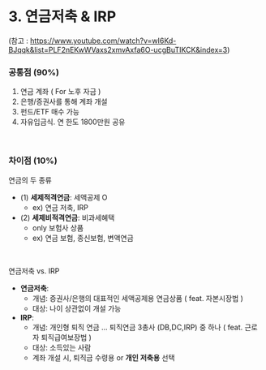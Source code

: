 # 3. 연금저축 & IRP

(참고 : https://www.youtube.com/watch?v=wI6Kd-BJqqk&list=PLF2nEKwWVaxs2xmvAxfa6O-ucgBuTIKCK&index=3)

### 공통점 (90%)

1. 연금 계좌 ( For 노후 자금 )
2. 은행/증권사를 통해 계좌 개설
3. 펀드/ETF 매수 가능
4. 자유입금식. 연 한도 1800만원 공유

<br>

### 차이점 (10%)

연금의 두 종류

- (1) **세제적격연금**: 세액공제 O
  - ex) 연금 저축, IRP
- (2) **세제비적격연금**: 비과세혜택
  - only 보험사 상품
  - ex) 연금 보험, 종신보험, 변액연금

<br>

연금저축 vs. IRP

- **연금저축**: 
  - 개념: 증권사/은행의 대표적인 세액공제용 연금상품 ( feat. 자본시장법 )
  - 대상: 나이 상관없이 개설 가능
- **IRP**: 
  - 개념: 개인형 퇴직 연금 ... 퇴직연금 3총사 (DB,DC,IRP) 중 하나 ( feat. 근로자 퇴직급여보장법 )
  - 대상: 소득있는 사람
  - 계좌 개설 시, 퇴직금 수령용 or **개인 저축용** 선택
